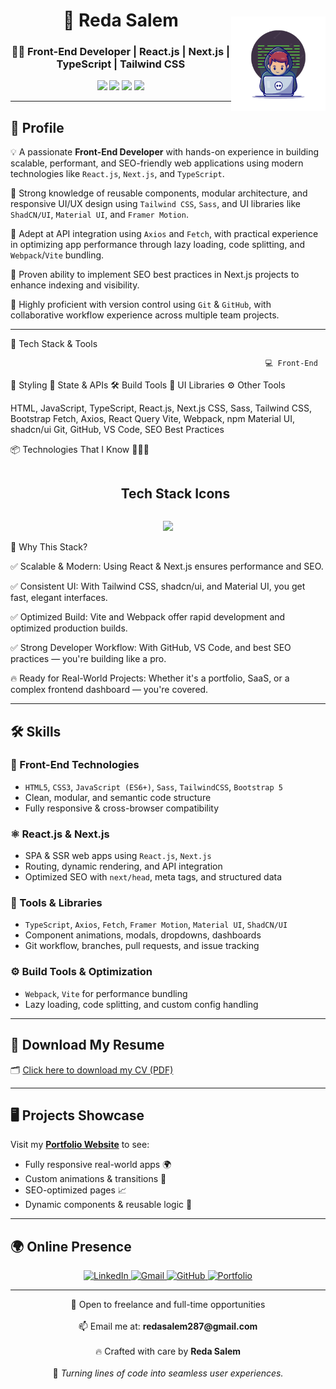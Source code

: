 <img align="right" src="https://raw.githubusercontent.com/mohamedelkashef15/mohamedelkashef15/main/github-profile.png" width="30%" style="margin-top:50px">

<h1 align="center">🚀 Reda Salem</h1>
<h3 align="center">👨‍💻 Front-End Developer | React.js | Next.js | TypeScript | Tailwind CSS</h3>

<p align="center">
  <a href="mailto:redasalem287@gmail.com"><img src="https://img.shields.io/badge/Email-redasalem287%40gmail.com-D14836?style=flat-square&logo=gmail&logoColor=white"/></a>
  <a href="https://linkedin.com/in/reda-salem-768a97273"><img src="https://img.shields.io/badge/LinkedIn-Connect-blue?style=flat-square&logo=linkedin"/></a>
  <a href="https://github.com/redasalem"><img src="https://img.shields.io/badge/GitHub-redasalem-181717?style=flat-square&logo=github"/></a>
  <a href="https://redasalem.github.io/Reda_Salem_Portfolio/"><img src="https://img.shields.io/badge/Portfolio-View-green?style=flat-square&logo=vercel"/></a>
</p>

---

## 🧠 Profile

💡 A passionate **Front-End Developer** with hands-on experience in building scalable, performant, and SEO-friendly web applications using modern technologies like `React.js`, `Next.js`, and `TypeScript`.

🧩 Strong knowledge of reusable components, modular architecture, and responsive UI/UX design using `Tailwind CSS`, `Sass`, and UI libraries like `ShadCN/UI`, `Material UI`, and `Framer Motion`.

🚀 Adept at API integration using `Axios` and `Fetch`, with practical experience in optimizing app performance through lazy loading, code splitting, and `Webpack`/`Vite` bundling.

🎯 Proven ability to implement SEO best practices in Next.js projects to enhance indexing and visibility.

💼 Highly proficient with version control using `Git` & `GitHub`, with collaborative workflow experience across multiple team projects.

---

🚀 Tech Stack & Tools

                                                             💻 Front-End 
                    
🎨 Styling	📡 State & APIs	🛠️ Build Tools	🧩 UI Libraries	⚙️ Other Tools

HTML, JavaScript, TypeScript, React.js, Next.js	CSS, Sass, Tailwind CSS, Bootstrap	Fetch, Axios, React Query	Vite, Webpack, npm	Material UI, shadcn/ui	Git, GitHub, VS Code, SEO Best Practices

📦 Technologies That I Know 👨🏻‍💻

<div id="user-content-toc"> <ul align="center"> <summary><h2 style="display: inline-block">Tech Stack Icons</h2></summary> </ul> </div> <p align="center"> <a href="https://skillicons.dev"> <img src="https://skillicons.dev/icons?i=html,css,sass,bootstrap,tailwind,js,ts,react,nextjs,materialui,vite,webpack,npm,git,github,vscode&perline=8" /> </a> </p>

🧠 Why This Stack?


✅ Scalable & Modern: Using React & Next.js ensures performance and SEO.

✅ Consistent UI: With Tailwind CSS, shadcn/ui, and Material UI, you get fast, elegant interfaces.

✅ Optimized Build: Vite and Webpack offer rapid development and optimized production builds.

✅ Strong Developer Workflow: With GitHub, VS Code, and best SEO practices — you're building like a pro.

🔥 Ready for Real-World Projects: Whether it's a portfolio, SaaS, or a complex frontend dashboard — you're covered.

---

## 🛠️ Skills

### 🔧 Front-End Technologies

- `HTML5`, `CSS3`, `JavaScript (ES6+)`, `Sass`, `TailwindCSS`, `Bootstrap 5`
- Clean, modular, and semantic code structure
- Fully responsive & cross-browser compatibility

### ⚛️ React.js & Next.js

- SPA & SSR web apps using `React.js`, `Next.js`
- Routing, dynamic rendering, and API integration
- Optimized SEO with `next/head`, meta tags, and structured data

### 🧰 Tools & Libraries

- `TypeScript`, `Axios`, `Fetch`, `Framer Motion`, `Material UI`, `ShadCN/UI`
- Component animations, modals, dropdowns, dashboards
- Git workflow, branches, pull requests, and issue tracking

### ⚙️ Build Tools & Optimization

- `Webpack`, `Vite` for performance bundling
- Lazy loading, code splitting, and custom config handling

---

## 📎 Download My Resume

🗂️ [Click here to download my CV (PDF)](https://drive.google.com/file/d/1EVqIsGO4Wyg_bO-boTy3AsoLkpt0p5Ae/view?usp=sharing)

---

## 🖥️ Projects Showcase

Visit my [**Portfolio Website**](https://redasalem.github.io/Reda_Salem_Portfolio/) to see:

- Fully responsive real-world apps 🌍  
- Custom animations & transitions 💫  
- SEO-optimized pages 📈  
- Dynamic components & reusable logic 🔁  

---

## 🌍 Online Presence

<p align="center">
  <a href="https://www.linkedin.com/in/reda-salem-768a97273/" target="_blank">
    <img src="https://img.shields.io/badge/-LinkedIn-0072b1?style=for-the-badge&logo=linkedin&logoColor=white" alt="LinkedIn">
  </a>
  <a href="mailto:redasalem287@gmail.com" target="_blank">
    <img src="https://img.shields.io/badge/-Gmail-D14836?style=for-the-badge&logo=gmail&logoColor=white" alt="Gmail">
  </a>
  <a href="https://github.com/redasalem" target="_blank">
    <img src="https://img.shields.io/badge/-GitHub-181717?style=for-the-badge&logo=github&logoColor=white" alt="GitHub">
  </a>
  <a href="https://redasalem.github.io/Reda_Salem_Portfolio/" target="_blank">
    <img src="https://img.shields.io/badge/-Portfolio-2e8b57?style=for-the-badge&logo=vercel&logoColor=white" alt="Portfolio">
  </a>
</p>

---

<p align="center">
  💼 Open to freelance and full-time opportunities<br><br>
  📫 Email me at: <strong>redasalem287@gmail.com</strong><br><br>
  🔥 Crafted with care by <strong>Reda Salem</strong><br><br>
  🧠 <i>Turning lines of code into seamless user experiences.</i>
</p>
